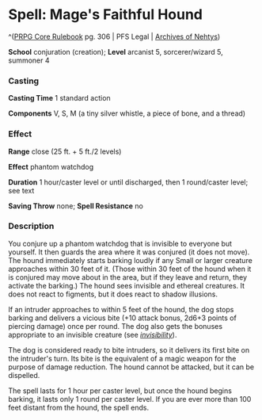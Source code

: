 # Spell: Mage's Faithful Hound

^([PRPG Core Rulebook][ss-mage-s-faithful-hound] pg. 306 | PFS Legal | [Archives of Nehtys][sn-mage-s-faithful-hound])

**School** conjuration (creation); **Level** arcanist 5, sorcerer/wizard 5, summoner 4

### Casting

**Casting Time** 1 standard action  

**Components** V, S, M (a tiny silver whistle, a piece of bone, and a thread)

### Effect

**Range** close (25 ft. + 5 ft./2 levels)  

**Effect** phantom watchdog  

**Duration** 1 hour/caster level or until discharged, then 1 round/caster level; see text  

**Saving Throw** none; **Spell Resistance** no

### Description

You conjure up a phantom watchdog that is invisible to everyone but yourself. It then guards the area where it was conjured (it does not move). The hound immediately starts barking loudly if any Small or larger creature approaches within 30 feet of it. (Those within 30 feet of the hound when it is conjured may move about in the area, but if they leave and return, they activate the barking.) The hound sees invisible and ethereal creatures. It does not react to figments, but it does react to shadow illusions.  

If an intruder approaches to within 5 feet of the hound, the dog stops barking and delivers a vicious bite (+10 attack bonus, 2d6+3 points of piercing damage) once per round. The dog also gets the bonuses appropriate to an invisible creature (see _[invisibility]_).  

The dog is considered ready to bite intruders, so it delivers its first bite on the intruder's turn. Its bite is the equivalent of a magic weapon for the purpose of damage reduction. The hound cannot be attacked, but it can be dispelled.  

The spell lasts for 1 hour per caster level, but once the hound begins barking, it lasts only 1 round per caster level. If you are ever more than 100 feet distant from the hound, the spell ends.

[ss-mage-s-faithful-hound]: http://paizo.com/pathfinderRPG/v57
[sn-mage-s-faithful-hound]: http://www.archivesofnethys.com/SpellDisplay.aspx?ItemName=Mage%27s%20Faithful%20Hound
[invisibility]: http://www.archivesofnethys.com/SpellDisplay.aspx?ItemName=invisibility